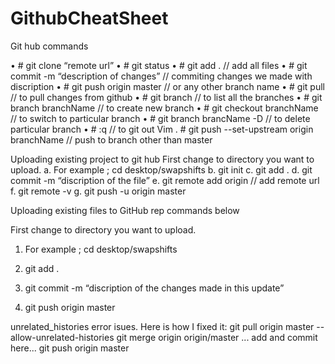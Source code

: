# GithubCheatSheet

Git hub commands

•  #  git clone “remote url”
•   # git status
•   # git add .                                                                                  // add all files
•   # git commit -m “description of changes”                             //  commiting changes we made with discription
•   # git push origin master                                                     // or any other branch name
•    # git pull                                                                           // to pull changes from github
•    # git branch                                                                  // to list all the branches
•    # git branch branchName                                          // to create new branch
•    # git checkout branchName                                     // to switch to particular branch
•   #  git branch brancName -D                                    // to delete particular branch
•   #  :q                                                                         // to git out Vim
.    #  git push --set-upstream origin  branchName                   //  push to branch other than master



Uploading existing project to git hub
First change to directory you want to upload.
a.    For example ; cd desktop/swapshifts
b.    git init
c.    git add .
d.    git commit -m “discription of the file”
e.    git remote add origin // add remote url
f.    git remote -v
g.    git push -u origin master

Uploading existing files to GitHub rep commands below

First change to directory you want to upload.

1.    For example ; cd desktop/swapshifts

2.    git add .

3.    git commit -m “discription of the changes made in this update”

4.    git push origin master


unrelated_histories error isues.
Here is how I fixed it:
git pull origin master --allow-unrelated-histories
git merge origin origin/master
... add and commit here...
git push origin master

